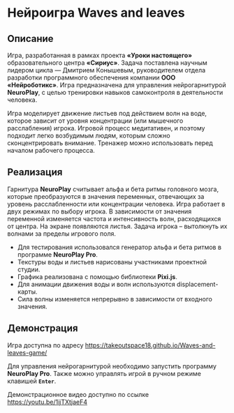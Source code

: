 # Нейроигра Waves and leaves
## Описание
Игра, разработанная в рамках проекта **«Уроки настоящего»** образовательного центра **«Сириус»**. Задача поставлена научным лидером цикла — Дмитрием Конышевым, руководителем отдела разработки программного обеспечения компании **ООО «Нейроботикс»**. Игра предназначена для управления нейрогарнитурой **NeuroPlay**, с целью тренировки навыков самоконтроля в деятельности человека.

Игра моделирует движение листьев под действием волн на воде, которое зависит от уровня концентрации (или мышечного расслабления) игрока. Игровой процесс медитативен, и поэтому подходит легко возбудимым людям, которым сложно сконцентрировать внимание. Тренажер можно использовать перед началом рабочего процесса. 

## Реализация
Гарнитура **NeuroPlay** считывает альфа и бета ритмы головного мозга, которые преобразуются в значения переменных, отвечающих за уровень расслабленности или концентрации человека. Игра работает в двух режимах по выбору игрока. В зависимости от значения переменной изменяется частота и интенсивность волн, расходящихся от центра. На экране появляются листья. Задача игрока – вытолкнуть их волнами за пределы игрового поля.

* Для тестирования использовался генератор альфа и бета ритмов в программе **NeuroPlay Pro**.
* Текстуры воды и листьев нарисованы участниками проектной студии.
* Графика реализована с помощью библиотеки **Pixi.js**.
* Для анимации движения воды и волн используются displacement-карты.
* Сила волны изменяется непрерывно в зависимости от входного значения.
## Демонстрация
Игра доступна по адресу https://takeoutspace18.github.io/Waves-and-leaves-game/

Для управления нейрогарнитурой необходимо запустить программу **NeuroPlay Pro**.
Также можно управлять игрой в ручном режиме клавишей **`Enter`**.

Демонстрационное видео доступно по ссылке https://youtu.be/1ijTXtjaeF4
